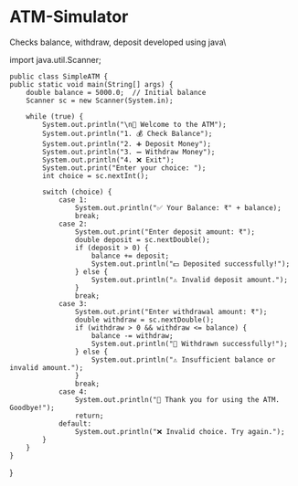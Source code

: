 # ATM-Simulator
 Checks balance, withdraw, deposit developed using java\

 
  import java.util.Scanner;

    public class SimpleATM {
    public static void main(String[] args) {
        double balance = 5000.0;  // Initial balance
        Scanner sc = new Scanner(System.in);

        while (true) {
            System.out.println("\n🏧 Welcome to the ATM");
            System.out.println("1. 💰 Check Balance");
            System.out.println("2. ➕ Deposit Money");
            System.out.println("3. ➖ Withdraw Money");
            System.out.println("4. ❌ Exit");
            System.out.print("Enter your choice: ");
            int choice = sc.nextInt();

            switch (choice) {
                case 1:
                    System.out.println("✅ Your Balance: ₹" + balance);
                    break;
                case 2:
                    System.out.print("Enter deposit amount: ₹");
                    double deposit = sc.nextDouble();
                    if (deposit > 0) {
                        balance += deposit;
                        System.out.println("💵 Deposited successfully!");
                    } else {
                        System.out.println("⚠️ Invalid deposit amount.");
                    }
                    break;
                case 3:
                    System.out.print("Enter withdrawal amount: ₹");
                    double withdraw = sc.nextDouble();
                    if (withdraw > 0 && withdraw <= balance) {
                        balance -= withdraw;
                        System.out.println("💸 Withdrawn successfully!");
                    } else {
                        System.out.println("⚠️ Insufficient balance or invalid amount.");
                    }
                    break;
                case 4:
                    System.out.println("👋 Thank you for using the ATM. Goodbye!");
                    return;
                default:
                    System.out.println("❌ Invalid choice. Try again.");
            }
        }
    }
}

